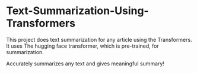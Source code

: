 # Text-Summarization-Using-Transformers
This project does text summarization for any article using the Transformers.
It uses The hugging face transformer, which is pre-trained, for summarization.

Accurately summarizes any text and gives meaningful summary!
